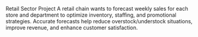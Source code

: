 Retail Sector Project
A retail chain wants to forecast weekly sales for each store and department to optimize inventory, staffing, and promotional strategies. Accurate forecasts help reduce overstock/understock situations, improve revenue, and enhance customer satisfaction.
